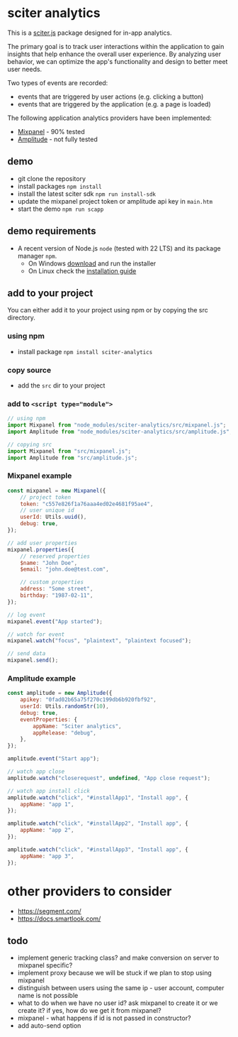 # sciter analytics

This is a [sciter.js](https://sciter.com/) package designed for in-app analytics.

The primary goal is to track user interactions within the application to gain insights that help enhance the overall user experience. By analyzing user behavior, we can optimize the app's functionality and design to better meet user needs.

Two types of events are recorded:

  * events that are triggered by user actions (e.g. clicking a button)
  * events that are triggered by the application (e.g. a page is loaded)

The following application analytics providers have been implemented:

- [Mixpanel](https://mixpanel.com/) - 90% tested
- [Amplitude](https://amplitude.com/) - not fully tested

## demo

- git clone the repository
- install packages `npm install`
- install the latest sciter sdk `npm run install-sdk`
- update the mixpanel project token or amplitude api key in `main.htm`
- start the demo `npm run scapp`

## demo requirements

- A recent version of Node.js `node` (tested with 22 LTS) and its package manager `npm`.
    - On Windows [download](https://nodejs.dev/download/) and run the installer
    - On Linux check the [installation guide](https://www.digitalocean.com/community/tutorials/how-to-install-node-js-on-ubuntu-20-04#option-2-%E2%80%94-installing-node-js-with-apt-using-a-nodesource-ppa)

## add to your project

You can either add it to your project using npm or by copying the src directory.

### using npm

- install package `npm install sciter-analytics`

### copy source

- add the `src` dir to your project

### add to `<script type="module">`

```js
// using npm
import Mixpanel from "node_modules/sciter-analytics/src/mixpanel.js";
import Amplitude from "node_modules/sciter-analytics/src/amplitude.js";

// copying src
import Mixpanel from "src/mixpanel.js";
import Amplitude from "src/amplitude.js";
```

### Mixpanel example

```js
const mixpanel = new Mixpanel({
    // project token
    token: "c557e826f1a76aaa4ed02e4681f95ae4",
    // user unique id
    userId: Utils.uuid(),
    debug: true,
});

// add user properties
mixpanel.properties({
    // reserved properties
    $name: "John Doe",
    $email: "john.doe@test.com",

    // custom properties
    address: "Some street",
    birthday: "1987-02-11",
});

// log event
mixpanel.event("App started");

// watch for event
mixpanel.watch("focus", "plaintext", "plaintext focused");

// send data
mixpanel.send();
```

### Amplitude example

```js
const amplitude = new Amplitude({
    apikey: "0fad02b65a75f270c199db6b920fbf92",
    userId: Utils.randomStr(10),
    debug: true,
    eventProperties: {
        appName: "Sciter analytics",
        appRelease: "debug",
    },
});

amplitude.event("Start app");

// watch app close
amplitude.watch("closerequest", undefined, "App close request");

// watch app install click
amplitude.watch("click", "#installApp1", "Install app", {
    appName: "app 1",
});

amplitude.watch("click", "#installApp2", "Install app", {
    appName: "app 2",
});

amplitude.watch("click", "#installApp3", "Install app", {
    appName: "app 3",
});
```

# other providers to consider

- https://segment.com/
- https://docs.smartlook.com/

## todo

- implement generic tracking class? and make conversion on server to mixpanel specific?
- implement proxy because we will be stuck if we plan to stop using mixpanel
- distinguish between users using the same ip - user account, computer name is not possible
- what to do when we have no user id? ask mixpanel to create it or we create it? if yes, how do we get it from mixpanel?
- mixpanel - what happens if id is not passed in constructor?
- add auto-send option
